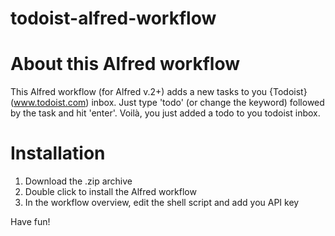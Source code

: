 todoist-alfred-workflow
=======================


# About this Alfred workflow

This Alfred workflow (for Alfred v.2+) adds a new tasks to you {Todoist}(www.todoist.com) inbox. Just type 'todo' (or change the keyword) followed by the task and hit 'enter'. Voilà, you just added a todo to you todoist inbox.


# Installation

1. Download the .zip archive
2. Double click to install the Alfred workflow
3. In the workflow overview, edit the shell script and add you API key 

Have fun!